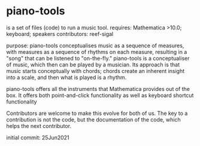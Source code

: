 # piano-tools
is a set of files (code) to run a music tool.
requires: Mathematica >10.0; keyboard; speakers
contributors: reef-sigal

purpose:   piano-tools conceptualises music as a sequence of measures, with measures as a sequence of rhythms on each measure,  resulting in a "song" that can be listened to "on-the-fly."  piano-tools is a conceptualiser of music, which then can be played by a musician.  Its approach is that music starts conceptually with chords; chords create an inherent insight into a scale, and then what is played is a rhythm.

piano-tools offers all the instruments that Mathematica provides out of the box.   It offers both point-and-click functionality as well as keyboard shortcut functionality

Contributors are welcome to make this evolve for both of us.  The key to a contribution is not the code, but the documentation of the code, which helps the next contributor.

initial commit: 25Jun2021
